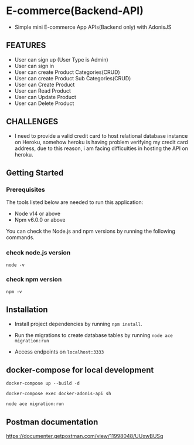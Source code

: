 # E-commerce(Backend-API)
- Simple mini E-commerce App APIs(Backend only) with AdonisJS

## FEATURES

- User can sign up (User Type is Admin)
- User can sign in
- User can create Product Categories(CRUD)
- User can create Product Sub Categories(CRUD)
- User can Create Product
- User can Read Product
- User can Update Product
- User can Delete Product

## CHALLENGES
- I need to provide a valid credit card to host relational database instance on Heroku, somehow heroku is having problem verifying my credit card address, due to this reason, i am facing difficulties in hosting the API on heroku.

## Getting Started
### Prerequisites
The tools listed below are needed to run this application:
* Node v14 or above
* Npm v6.0.0 or above

You can check the Node.js and npm versions by running the following commands.

### check node.js version
`node -v`

### check npm version
`npm -v`

## Installation

* Install project dependencies by running `npm install`.

* Run the migrations to create database tables by running `node ace migration:run`

* Access endpoints on `localhost:3333`

## docker-compose for local development

`docker-compose up --build -d`

`docker-compose exec docker-adonis-api sh`

`node ace migration:run`

## Postman documentation

https://documenter.getpostman.com/view/11998048/UUxwBUSq
